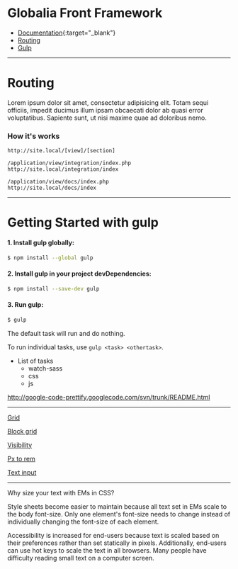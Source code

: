 # Globalia Front Framework

* [Documentation](http://site.local/docs){:target="_blank"}
* [Routing](#Routing)
* [Gulp](#getting-started-with-gulp)

---

# Routing

Lorem ipsum dolor sit amet, consectetur adipisicing elit. Totam sequi officiis, impedit ducimus illum ipsam obcaecati dolor ab quasi error voluptatibus. Sapiente sunt, ut nisi maxime quae ad doloribus nemo.

### How it's works

```
http://site.local/[view]/[section]
```

```
/application/view/integration/index.php 
http://site.local/integration/index
```

```
/application/view/docs/index.php
http://site.local/docs/index
```

---


# Getting Started with gulp

#### 1. Install gulp globally:

```sh
$ npm install --global gulp
```

#### 2. Install gulp in your project devDependencies:

```sh
$ npm install --save-dev gulp
```

#### 3. Run gulp:

```sh
$ gulp
```

The default task will run and do nothing.

To run individual tasks, use `gulp <task> <othertask>`.

* List of tasks
	* watch-sass
	* css
	* js



http://google-code-prettify.googlecode.com/svn/trunk/README.html


---

[Grid](http://foundation.zurb.com/docs/components/grid.html)

[Block grid](http://foundation.zurb.com/docs/components/block_grid.html)

[Visibility](http://foundation.zurb.com/docs/components/visibility.html)

[Px to rem](http://bourbon.io/docs/#px-to-rem)

[Text input](http://bourbon.io/docs/#text-inputs)

---

Why size your text with EMs in CSS?

Style sheets become easier to maintain because all text set in EMs scale to the body font-size. Only one element's font-size needs to change instead of individually changing the font-size of each element.

Accessibility is increased for end-users because text is scaled based on their preferences rather than set statically in pixels. Additionally, end-users can use hot keys to scale the text in all browsers. Many people have difficulty reading small text on a computer screen.

